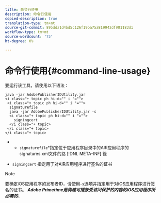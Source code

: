 ```yaml
---
title: 命令行使用
description: 命令行使用
copied-description: true
translation-type: tm+mt
source-git-commit: 89bdda1d4bd5c126f19ba75a819942df901183d1
workflow-type: tm+mt
source-wordcount: '75'
ht-degree: 0%

---
```



# 命令行使用{#command-line-usage}

要运行该工具，请使用以下语法：

```
java -jar AdobePublisherIDUtility.jar 
<i class="+ topic ph hi-d="" i "="">
 <i class="+ topic ph hi-d="" i "="">
  signaturefile 
  java -jar AdobePublisherIDUtility.jar -s 
  <i class="+ topic ph hi-d="" i "="">
    signingcert
  </i class="+ topic>
 </i class="+ topic>
</i class="+ topic>
```

* 
   * `signaturefile`*指定位于应用程序目录中的AIR应用程序的signatures.xml文件的路 [!DNL META-INF] 径

* `signingcert` 指定用于对AIR应用程序进行签名的证书

>[!NOTE]
>
>要确定iOS应用程序的发布者ID，请使用`-s`选项并指定用于对iOS应用程序进行签名的证书。 ***Adobe Primetime是构建可播放受访问保护的内容的iOS应用程序所必需的***。

